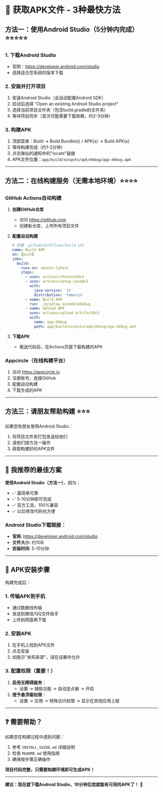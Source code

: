 # 🚀 获取APK文件 - 3种最快方法

## 方法一：使用Android Studio（5分钟内完成）⭐⭐⭐⭐⭐

### 1. 下载Android Studio
- 官网：https://developer.android.com/studio
- 选择适合您系统的版本下载

### 2. 安装并打开项目
1. 安装Android Studio（会自动配置Android SDK）
2. 启动后选择 "Open an existing Android Studio project"
3. 选择当前项目文件夹（包含build.gradle的文件夹）
4. 等待项目同步（首次可能需要下载依赖，约2-3分钟）

### 3. 构建APK
1. 顶部菜单：Build → Build Bundle(s) / APK(s) → Build APK(s)
2. 等待构建完成（约1-2分钟）
3. 点击弹出的通知中的"locate"链接
4. APK文件位置：`app/build/outputs/apk/debug/app-debug.apk`

---

## 方法二：在线构建服务（无需本地环境）⭐⭐⭐⭐

### GitHub Actions自动构建
1. **创建GitHub仓库**
   - 访问 https://github.com
   - 创建新仓库，上传所有项目文件

2. **配置自动构建**
   ```yaml
   # 创建 .github/workflows/build.yml
   name: Build APK
   on: [push]
   jobs:
     build:
       runs-on: ubuntu-latest
       steps:
         - uses: actions/checkout@v3
         - uses: actions/setup-java@v3
           with:
             java-version: '11'
             distribution: 'temurin'
         - name: Build APK
           run: ./gradlew assembleDebug
         - name: Upload APK
           uses: actions/upload-artifact@v3
           with:
             name: app-debug
             path: app/build/outputs/apk/debug/app-debug.apk
   ```

3. **下载APK**
   - 推送代码后，在Actions页面下载构建的APK

### Appcircle（在线构建平台）
1. 访问 https://appcircle.io
2. 注册账号，连接GitHub
3. 配置自动构建
4. 下载生成的APK

---

## 方法三：请朋友帮助构建 ⭐⭐⭐

如果您有朋友使用Android Studio：
1. 将项目文件夹打包发送给他们
2. 请他们按方法一操作
3. 获取构建好的APK文件

---

## 🎯 我推荐的最佳方案

**使用Android Studio（方法一）**，因为：
- ✅ 最简单可靠
- ✅ 5-10分钟即可完成
- ✅ 官方工具，100%兼容
- ✅ 以后修改代码也方便

### Android Studio下载链接：
- **官网**: https://developer.android.com/studio
- **文件大小**: 约1GB
- **安装时间**: 5-10分钟

---

## 📱 APK安装步骤

构建完成后：

### 1. 传输APK到手机
- 通过数据线传输
- 发送到微信/QQ文件助手
- 上传到网盘再下载

### 2. 安装APK
1. 在手机上找到APK文件
2. 点击安装
3. 如提示"未知来源"，请在设置中允许

### 3. 配置权限（重要！）
1. **启用无障碍服务**：
   - 设置 → 辅助功能 → 自动连点器 → 开启
2. **授予悬浮窗权限**：
   - 设置 → 应用 → 特殊访问权限 → 显示在其他应用上层

---

## ❓ 需要帮助？

如果您在构建过程中遇到问题：
1. 参考 `INSTALL_GUIDE.md` 详细说明
2. 检查 `README.md` 使用指南
3. 确保按步骤正确操作

**项目代码完整，只需要构建环境即可生成APK！**

---

**建议：现在就下载Android Studio，10分钟后您就能有可用的APK了！** 🚀
